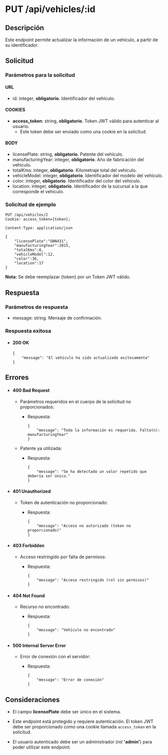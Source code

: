 # PUT /api/vehicles/:id

## Descripción

Este endpoint permite actualizar la información de un vehículo, a partir de su identificador.

## Solicitud

### Parámetros para la solicitud

#### URL

- id: integer, **obligatorio**. Identificador del vehículo.

#### COOKIES

- **access_token**: string, **obligatorio**. Token JWT válido para autenticar al usuario.
  - Este token debe ser enviado como una cookie en la solicitud.

#### BODY

- licensePlate: string, **obligatorio**. Patente del vehículo.
- manufacturingYear: integer, **obligatorio**. Año de fabricación del vehículo.
- totalKms: integer, **obligatorio**. Kilometraje total del vehículo.
- vehicleModel: integer, **obligatorio**. Identificador del modelo del vehículo.
- color: integer, **obligatorio**. Identificador del color del vehículo.
- location: integer, **obligatorio**. Identificador de la sucursal a la que corresponde el vehículo.

### Solicitud de ejemplo

```
PUT /api/vehicles/2
Cookie: access_token={token};

Content-Type: application/json

{
    "licensePlate":"GNN431",
    "manufacturingYear":2015,
    "totalKms":0,
    "vehicleModel":12,
    "color":36,
    "location":17
}
```

**Nota:** Se debe reemplazar {token} por un Token JWT válido.

## Respuesta

### Parámetros de respuesta

- message: string. Mensaje de confirmación.

### Respuesta exitosa

- #### 200 OK

  ```
  {
      "message": "El vehículo ha sido actualizado exitosamente"
  }
  ```

## Errores

- #### 400 Bad Request

  - Parámetros requeridos en el cuerpo de la solicitud no proporcionados:

    - Respuesta:

      ```
      {
          "message": "Toda la información es requerida. Falta(n): manufacturingYear"
      }
      ```

  - Patente ya utilizada:

    - Respuesta:

      ```
      {
          "message": "Se ha detectado un valor repetido que debería ser único."
      }
      ```

- #### 401 Unauthorized

  - Token de autenticación no proporcionado:

    - Respuesta:

      ```
      {
          "message": "Acceso no autorizado (token no proporcionado)"
      }
      ```

- #### 403 Forbidden

  - Acceso restringido por falta de permisos:

    - Respuesta:

      ```
      {
          "message": "Acceso restringido (rol sin permisos)"
      }
      ```

- #### 404 Not Found

  - Recurso no encontrado:

    - Respuesta:

      ```
      {
          "message": "Vehículo no encontrado"
      }
      ```

- #### 500 Internal Server Error

  - Error de conexión con el servidor:

    - Respuesta:

      ```
      {
          "message": "Error de conexión"
      }
      ```

## Consideraciones

- El campo **licensePlate** debe ser único en el sistema.

- Este endpoint está protegido y requiere autenticación. El token JWT debe ser proporcionado como una cookie llamada `access_token` en la solicitud.

- El usuario autenticado debe ser un administrador (rol **'admin'**) para poder utilizar este endpoint.
